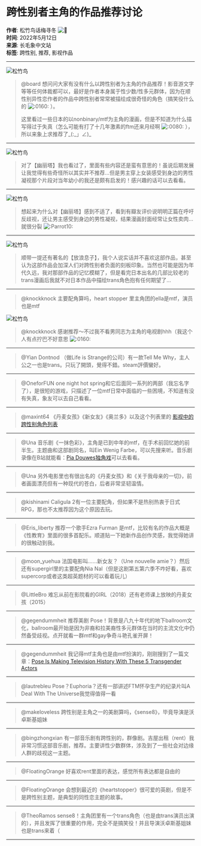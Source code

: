 # 跨性别者主角的作品推荐讨论

**作者**: 松竹鸟话梅寻冬 ![🌈](https://emoji-cdn.hubspot.com/hubfs/53/emoji/1f308.svg)  
**时间**: 2022年5月12日  
**来源**: 长毛象中文站  
**标签**: 跨性别, 推荐, 影视作品  

---

![松竹鸟](https://media.cmx.edu.kg/accounts/avatars/107/222/558/489/793/816/original/c13b032ce15ec1fa.jpeg)

> @board 想问问大家有没有什么以跨性别者为主角的作品推荐！影音游文字等等任何体裁都可以，最好是作者本身属于性少数/性多元群体，因为在顺性别异性恋作者的作品中跨性别者常常被描绘成很奇怪的角色（搞笑役什么的 ![:0160:](https://media.cmx.edu.kg/custom_emojis/images/000/000/062/static/403d6f512bca7d63.png) ）。
>
> 这里看过一些日本的以nonbinary/mtf为主角的漫画，但是不知道为什么描写得过于失真（怎么可能有打了十几年激素的ftm还来月经啊 ![:0080:](https://media.cmx.edu.kg/custom_emojis/images/000/000/055/static/aa974fe7ffda9ddd.png) ），所以来象上求推荐了\_(:\_」∠)\_

---

![松竹鸟](https://media.cmx.edu.kg/accounts/avatars/107/222/558/489/793/816/original/c13b032ce15ec1fa.jpeg)

> 对了【幽丽塔】我也看过了，里面有些内容还是蛮有意思的！虽说后期发展让我觉得有些奇怪所以其实并不推荐…但是男主穿上女装感受到身边的男性凝视那个片段对当年幼小的我还是颇有启发的！感兴趣的话可以去看看。

---

![松竹鸟](https://media.cmx.edu.kg/accounts/avatars/107/222/558/489/793/816/original/c13b032ce15ec1fa.jpeg)

> 想起来为什么对【幽丽塔】感到不适了，看到有瓣友评价说明明正篇在呼吁反歧视，还让男主感受到身边的男性凝视，结果漫画封面经常让女性卖肉…就很分裂 ![:Parrot10:](https://media.cmx.edu.kg/custom_emojis/images/000/067/728/static/77e413b3b387fee3.png)

---

![松竹鸟](https://media.cmx.edu.kg/accounts/avatars/107/222/558/489/793/816/original/c13b032ce15ec1fa.jpeg)

> 顺带一提还有著名的【放浪息子】，我个人说实话并不喜欢这部作品，甚至认为这部作品会加深人们对跨性别者负面的刻板印象。当然也可能是因为年代久远，我对那部作品的记忆模糊了，但是看完日本出名的几部比较老的trans漫画后我就不对日本作品中描绘trans角色抱有任何期望了…

---

> @knockknock 主要配角算吗，heart stopper 里主角团的ella是mtf，演员也是mtf

![松竹鸟](https://media.cmx.edu.kg/accounts/avatars/107/222/558/489/793/816/original/c13b032ce15ec1fa.jpeg)

> @knockknock 感谢推荐～不过我不看男同志为主角的电视剧hhh（我这个人有点拧巴不好意思 ![:0160:](https://media.cmx.edu.kg/custom_emojis/images/000/000/062/static/403d6f512bca7d63.png)

---

> @Yian Dontnod （做Life is Strange的公司）有一款Tell Me Why，主人公之一也是trans。只玩了開頭，覺得不錯。steam評價蠻好。

---

> @OneforFUN one night hot spring和它后面同一系列的两部（我忘名字了），是很短的游戏，只描述了一位mtf日常中面临的一些困境，不知道有没有失真，象友可以去自己看看。

---

> @maxint64 《丹麦女孩》《新女友》《奥兰多》以及这个列表里的 [影视中的跨性别角色列表](https://wikichi.icu/wiki/List_of_transgender_characters_in_film_and_television "https://wikichi.icu/wiki/List_of_transgender_characters_in_film_and_television")

---

> @Una 音乐剧《一抹色彩》，主角是已到中年的mtf，在手术前回忆她的前半生。主题曲和这部剧同名，叫Ein Wenig Farbe，可以先搜来听。音乐剧录像在B站就能看：[Pia Douwes独角戏](https://www.bilibili.com/video/BV19J411K7y9/ "https://www.bilibili.com/video/BV19J411K7y9/")可以去看看。

---

> @Una 另外电影里也有很出名的《丹麦女孩》和《关于我母亲的一切》，前者画面漂亮但有一种现代的苍白，后者非常坚韧温情。

---

> @kishinami Caligula 2有一位主要配角，但如果不是热别热衷于日式RPG，那也不太推荐因为这个原因去玩。

---

> @Eris_liberty 推荐一个歌手Ezra Furman 是mtf，比较有名的作品大概是《性教育》里面的很多首配乐。顺道贴一下她新作品创作灵感，我觉得她讲的很触动到我。

---

> @moon_yuehua 法国电影叫……新女友？（Une nouvelle amie？）然后还有supergirl里的主要配角Nia Nal（但是这剧第五第六季不咋好看，喜欢supercorp或者这类超英题材的可以看着玩儿）

---

> @LittleBro 难忘从前在影院看的GIRL（2018）还有老师课上放映的丹麦女孩（2015）

---

> @gegendummheit 推荐美剧 Pose！背景是八九十年代的地下ballroom文化，ballroom最开始是因为非裔和拉美裔性多元群体在当时的主流文化中仍然备受歧视。点开就看一群mtf和gay争奇斗艳孔雀开屏！

---

> @gegendummheit 我记得mtf主角也是由mtf扮演的，刚刚搜到了一篇文章：[Pose Is Making Television History With These 5 Transgender Actors](https://www.teenvogue.com/story/pose-transgender-actors "https://www.teenvogue.com/story/pose-transgender-actors")

---

> @lautrebleu Pose？Euphoria？还有一部讲述FTM怀孕生产的纪录片叫A Deal With The Universe我觉得值得一看

---

> @makeloveless 跨性别是主角之一的美剧算吗，《sense8》，毕竟导演是沃卓斯基姐妹

---

> @bingzhongxian 有一部音乐剧有跨性别的，群像剧。吉屋出租（rent）我非常习惯这部音乐剧，推荐。主要讲性少数群体，涉及到了一些社会对边缘人群的歧视这一主题。

---

> @FloatingOrange 好喜欢rent里面的表达，感觉所有表达都是自由的

---

> @FloatingOrange 会想到最近的《heartstopper》很可爱的英剧，但是不是跨性别主题，是典型的同性恋主题的故事。

---

> @TheoRamos sense8！主角团里有一个trans角色（也是由trans演员出演的），并且发挥了很重要的作用，完全不是搞笑役！并且导演沃卓斯基姐妹也是trans来着（

---